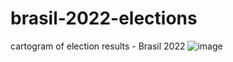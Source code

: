 # brasil-2022-elections

cartogram of election results - Brasil 2022
![image](https://user-images.githubusercontent.com/4655487/193824858-93487542-7761-4b78-b370-6015016810e4.png)

